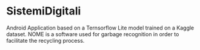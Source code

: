 # SistemiDigitali
Android Application based on a Ternsorflow Lite model trained on a Kaggle dataset. NOME is a software used for garbage recognition in order to facilitate the recycling process.

